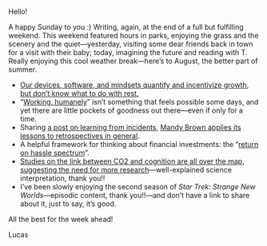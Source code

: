 Hello!

A happy Sunday to you :) Writing, again, at the end of a full but fulfilling weekend. This weekend featured hours in parks, enjoying the grass and the scenery and the quiet—yesterday, visiting some dear friends back in town for a visit with their baby; today, imagining the future and reading with T. Really enjoying this cool weather break—here’s to August, the better part of summer. 

- [Our devices, software, and mindsets quantify and incentivize growth, but don’t know what to do with rest.](https://annehelen.substack.com/p/wheres-my-rest-badge)
- “[Working, humanely](https://www.winstonhearn.com/wrote/2023/working-humanely/)” isn’t something that feels possible some days, and yet there are little pockets of goodness out there—even if only for a time.
- Sharing [a post on learning from incidents](https://unwiredcouch.com/2023/05/06/incident-prevention.html), [Mandy Brown applies its lessons to retrospectives in general](https://everythingchanges.us/blog/learning-over-prevention/).
- A helpful framework for thinking about financial investments: the “[return on hassle spectrum](https://ofdollarsanddata.com/return-on-hassle/)”.
- [Studies on the link between CO2 and cognition are all over the map, suggesting the need for more research](https://www.construction-physics.com/p/we-need-more-research-on-how-co2)—well-explained science interpretation, thank you!!
- I’ve been slowly enjoying the second season of _Star Trek: Strange New Worlds_—episodic content, thank you!!—and don’t have a link to share about it, just to say, it’s good.

All the best for the week ahead!

Lucas